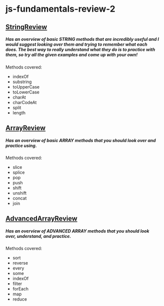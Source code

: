 # js-fundamentals-review-2

## [StringReview](https://github.com/nspektor/js-fundamentals-review-2/blob/master/StringReview.md)
##### Has an overview of basic STRING methods that are incredibly useful and I would suggest looking over them and trying to remember what each does. The best way to really understand what they do is to practice with them, so try all the given examples and come up with your own!
Methods covered:
 * indexOf
 * substring
 * toUpperCase
 * toLowerCase
 * charAt
 * charCodeAt
 * split
 * length

## [ArrayReview](https://github.com/nspektor/js-fundamentals-review-2/blob/master/ArrayReview.md)
##### Has an overview of basic ARRAY methods that you should look over and practice using.
Methods covered:
 * slice
 * splice
 * pop
 * push
 * shift
 * unshift
 * concat
 * join

## [AdvancedArrayReview](https://github.com/nspektor/js-fundamentals-review-2/blob/master/AdvancedArrayReview.md)
##### Has an overview of ADVANCED ARRAY methods that you should look over, understand, and practice.

Methods covered:
 * sort
 * reverse
 * every
 * some
 * indexOf
 * filter
 * forEach
 * map
 * reduce

 
